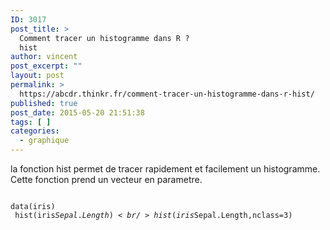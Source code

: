 ```yaml
---
ID: 3017
post_title: >
  Comment tracer un histogramme dans R ?
  hist
author: vincent
post_excerpt: ""
layout: post
permalink: >
  https://abcdr.thinkr.fr/comment-tracer-un-histogramme-dans-r-hist/
published: true
post_date: 2015-05-20 21:51:38
tags: [ ]
categories:
  - graphique
---
```

la fonction hist permet de tracer rapidement et facilement un histogramme. Cette fonction prend un vecteur en parametre. <pre><code><br />data(iris)<br /> hist(iris$Sepal.Length) <br /> hist(iris$Sepal.Length,nclass=3) <br /></code></pre>